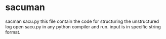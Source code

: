 # sacuman
sacman
sacu.py this file contain the code for structuring the unstructured log
open sacu.py  in any python compiler and run.
input is in specific string format.
